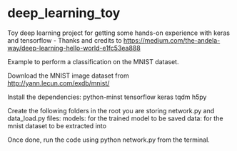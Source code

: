 # deep_learning_toy
Toy deep learning project for getting some hands-on experience with keras and tensorflow - Thanks and credits to https://medium.com/the-andela-way/deep-learning-hello-world-e1fc53ea888

Example to perform a classification on the MNIST dataset.

Download the MNIST image dataset from  http://yann.lecun.com/exdb/mnist/

Install the dependencies:
python-minst
tensorflow
keras
tqdm
h5py

Create the following folders in the root you are storing network.py and data_load.py files:
models: for the trained model to be saved
data: for the mnist dataset to be extracted into

Once done, run the code using python network.py from the terminal.

